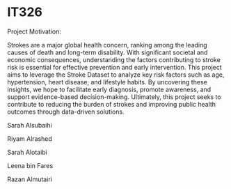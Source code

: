 # IT326

Project Motivation:

Strokes are a major global health concern, ranking among the leading causes of death and long-term disability.
With significant societal and economic consequences, understanding the factors contributing to stroke risk is essential for effective prevention and early intervention. This project aims to leverage the Stroke Dataset to analyze key risk factors such as age, hypertension, heart disease, and lifestyle habits. By uncovering these insights, we hope to facilitate early diagnosis, promote awareness, and support evidence-based decision-making. Ultimately, this project seeks to contribute to reducing the burden of strokes and improving public health outcomes through data-driven solutions.

Sarah Alsubaihi

Riyam Alrashed

Sarah Alotaibi

Leena bin Fares

Razan Almutairi
